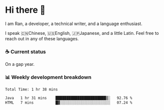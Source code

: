 # Hi there 👋

I am Ran, a developer, a technical writer, and a language enthusiast.

I speak 🇨🇳Chinese, 🇺🇸English, 🇯🇵Japanese, and a little Latin. Feel free to reach out in any of these languages.

<!-- [LinkedIn]() | [Twitter]() | [📧]() -->

### ☕ Current status

On a gap year.

### 📊 Weekly development breakdown

<!--START_SECTION:waka-->

```txt
Total Time: 1 hr 38 mins

Java   1 hr 31 mins    ███████████████████████▒░   92.76 %
HTML   7 mins          █▓░░░░░░░░░░░░░░░░░░░░░░░   07.24 %
```

<!--END_SECTION:waka-->
